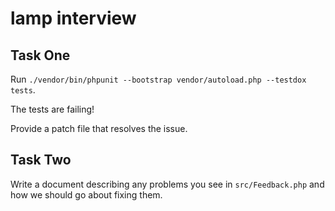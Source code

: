 # lamp interview

## Task One

Run `./vendor/bin/phpunit --bootstrap vendor/autoload.php --testdox tests`.

The tests are failing!

Provide a patch file that resolves the issue.

## Task Two

Write a document describing any problems you see in `src/Feedback.php` and how we should go about fixing them.
